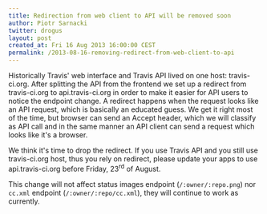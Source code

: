 ```yaml
---
title: Redirection from web client to API will be removed soon
author: Piotr Sarnacki
twitter: drogus
layout: post
created_at: Fri 16 Aug 2013 16:00:00 CEST
permalink: /2013-08-16-removing-redirect-from-web-client-to-api
---
```


Historically Travis' web interface and Travis API lived on
one host: travis-ci.org. After splitting the API from the frontend
we set up a redirect from travis-ci.org to api.travis-ci.org in
order to make it easier for API users to notice the endpoint change.
A redirect happens when the request looks like an API request, which is
basically an educated guess. We get it right most of the time, but
browser can send an Accept header, which we will classify as API call
and in the same manner an API client can send a request which looks
like it's a browser.

We think it's time to drop the redirect. If you use Travis API and
you still use travis-ci.org host, thus you rely on redirect, please
update your apps to use api.travis-ci.org
before Friday, 23<sup>rd</sup> of August.

This change will not affect status images endpoint (`/:owner/:repo.png`)
nor `cc.xml` endpoint  (`/:owner/:repo/cc.xml`), they will continue
to work as currently.
